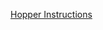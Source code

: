 [Hopper Instructions](https://education.lego.com/v3/assets/blt293eea581807678a/blt7bbfa65868142763/5ec96ddaf1de13036f79e970/hopper-bi-pdf-book1of1.pdf)
